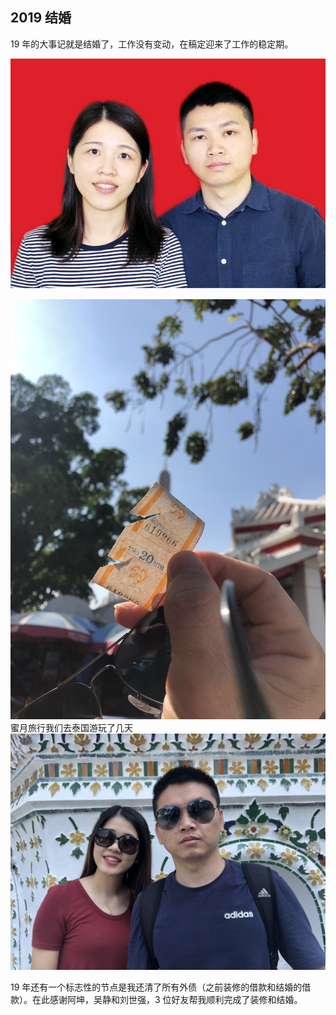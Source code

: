 ## 2019 结婚

19 年的大事记就是结婚了，工作没有变动，在稿定迎来了工作的稳定期。

![](./2019/1.jpg)

![](./2019/2.jpeg)
<PictureTip>蜜月旅行我们去泰国游玩了几天</PictureTip>
![](./2019/3.jpeg)

19 年还有一个标志性的节点是我还清了所有外债（之前装修的借款和结婚的借款）。在此感谢阿坤，吴静和刘世强，3 位好友帮我顺利完成了装修和结婚。
